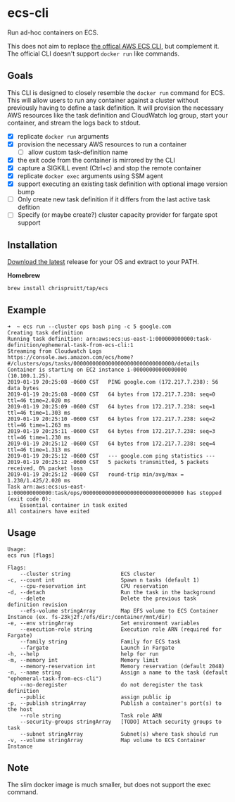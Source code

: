 ecs-cli
===========================================
Run ad-hoc containers on ECS.

This does not aim to replace [the offical AWS ECS CLI](https://docs.aws.amazon.com/AmazonECS/latest/developerguide/ECS_CLI.html), but complement it. The official CLI doesn't support `docker run` like commands. 

## Goals
This CLI is designed to closely resemble the `docker run` command for ECS. This will allow users to run any container against a cluster without previously having to define a task definition. It will provision the necessary AWS resources like the task definition and CloudWatch log group, start your container, and stream the logs back to stdout.

* [x] replicate `docker run` arguments
* [x] provision the necessary AWS resources to run a container
    * [ ] allow custom task-definition name
* [x] the exit code from the container is mirrored by the CLI
* [x] capture a SIGKILL event (Ctrl+c) and stop the remote container
* [x] replicate `docker exec` arguments using SSM agent
* [x] support executing an existing task definition with optional image version bump
* [ ] Only create new task definition if it differs from the last active task defition
* [ ] Specify (or maybe create?) cluster capacity provider for fargate spot support

## Installation
[Download the latest](https://github.com/justmiles/ecs-cli/releases) release for your OS and extract to your PATH.

**Homebrew**
```bash
brew install chrispruitt/tap/ecs
```

## Example

```
➜  ~ ecs run --cluster ops bash ping -c 5 google.com
Creating task definition
Running task definition: arn:aws:ecs:us-east-1:000000000000:task-definition/ephemeral-task-from-ecs-cli:1
Streaming from Cloudwatch Logs
https://console.aws.amazon.com/ecs/home?#/clusters/ops/tasks/00000000000000000000000000000000/details
Container is starting on EC2 instance i-00000000000000000 (10.100.1.25).
2019-01-19 20:25:08 -0600 CST	PING google.com (172.217.7.238): 56 data bytes
2019-01-19 20:25:08 -0600 CST	64 bytes from 172.217.7.238: seq=0 ttl=46 time=2.020 ms
2019-01-19 20:25:09 -0600 CST	64 bytes from 172.217.7.238: seq=1 ttl=46 time=1.303 ms
2019-01-19 20:25:10 -0600 CST	64 bytes from 172.217.7.238: seq=2 ttl=46 time=1.263 ms
2019-01-19 20:25:11 -0600 CST	64 bytes from 172.217.7.238: seq=3 ttl=46 time=1.230 ms
2019-01-19 20:25:12 -0600 CST	64 bytes from 172.217.7.238: seq=4 ttl=46 time=1.313 ms
2019-01-19 20:25:12 -0600 CST	--- google.com ping statistics ---
2019-01-19 20:25:12 -0600 CST	5 packets transmitted, 5 packets received, 0% packet loss
2019-01-19 20:25:12 -0600 CST	round-trip min/avg/max = 1.230/1.425/2.020 ms
Task arn:aws:ecs:us-east-1:000000000000:task/ops/00000000000000000000000000000000 has stopped (exit code 0):
	Essential container in task exited
All containers have exited
```

## Usage

    Usage:
    ecs run [flags]

    Flags:
        --cluster string                ECS cluster
    -c, --count int                     Spawn n tasks (default 1)
        --cpu-reservation int           CPU reservation
    -d, --detach                        Run the task in the background
        --delete                        Delete the previous task definition revision
        --efs-volume stringArray        Map EFS volume to ECS Container Instance (ex. fs-23kj2f:/efs/dir:/container/mnt/dir)
    -e, --env stringArray               Set environment variables
        --execution-role string         Execution role ARN (required for Fargate)
        --family string                 Family for ECS task
        --fargate                       Launch in Fargate
    -h, --help                          help for run
    -m, --memory int                    Memory limit
        --memory-reservation int        Memory reservation (default 2048)
    -n, --name string                   Assign a name to the task (default "ephemeral-task-from-ecs-cli")
        --no-deregister                 do not deregister the task definition
        --public                        assign public ip
    -p, --publish stringArray           Publish a container's port(s) to the host
        --role string                   Task role ARN
        --security-groups stringArray   [TODO] Attach security groups to task
        --subnet stringArray            Subnet(s) where task should run
    -v, --volume stringArray            Map volume to ECS Container Instance


## Note

The slim docker image is much smaller, but does not support the exec command.